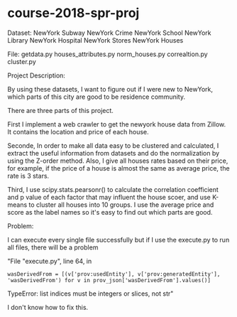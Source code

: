 # course-2018-spr-proj
Dataset:
NewYork Subway
NewYork Crime
NewYork School
NewYork Library
NewYork Hospital
NewYork Stores
NewYork Houses

File:
getdata.py
houses_attributes.py
norm_houses.py
correaltion.py
cluster.py

Project Description:

By using these datasets, I want to figure out if I were new to NewYork, which parts of this city are good to be residence community.

There are three parts of this project.

First I implement a web crawler to get the newyork house data from Zillow. It contains the location and price of each house.

Seconde, In order to make all data easy to be clustered and calculated, I extract the useful information from datasets and do the normalization by using the Z-order method.
Also, I give all houses rates based on their price, for example, if the price of a house is almost the same as average price, the rate is 3 stars.

Third, I use scipy.stats.pearsonr() to calculate the correlation coefficient and p value of each factor that may influent the house scoer, and use K-means to cluster all houses into 10 groups. I use the average price and score as the label names so it's easy to find out which parts are good.

Problem:

I can execute every single file successfully but if I use the execute.py to run all files, there will be a problem

"File "execute.py", line 64, in <listcomp>

    wasDerivedFrom = [(v['prov:usedEntity'], v['prov:generatedEntity'], 'wasDerivedFrom') for v in prov_json['wasDerivedFrom'].values()]

TypeError: list indices must be integers or slices, not str"

I don't know how to fix this.
